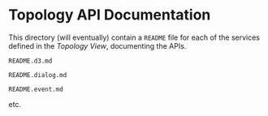 Topology API Documentation
==========================

This directory (will eventually) contain a `README` file for each of the
services defined in the _Topology View_, documenting the APIs. 

`README.d3.md`

`README.dialog.md`

`README.event.md`

etc.

